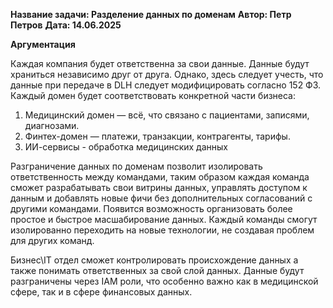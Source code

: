 ﻿**Название задачи: Разделение данных по доменам** 
**Автор: Петр Петров**
**Дата: 14.06.2025**

**Аргументация**

Каждая компания будет ответственна за свои данные. Данные будут храниться независимо друг от друга. Однако, здесь следует учесть, что данные при передаче в DLH следует модифицировать согласно 152 ФЗ. Каждый домен будет соответствовать конкретной части бизнеса:
1. Медицинский домен — всё, что связано с пациентами, записями, диагнозами.
2. Финтех-домен — платежи, транзакции, контрагенты, тарифы.
3. ИИ-сервисы - обработка медицинских данных

Разграничение данных по доменам позволит изолировать ответственность между командами, таким образом каждая команда сможет разрабатывать свои витрины данных, управлять доступом к данным и добавлять новые фичи без дополнительных согласований с другими командами. Появится возможность организовать более простое и быстрое масшабирование данных. Каждый команды смогут изолированно переходить на новые технологии, не создавая проблем для других команд.

Бизнес\IT отдел сможет контролировать происхождение данных а также понимать ответственных за свой слой данных. Данные будут разграничены через IAM роли, что особенно важно как в медицинской сфере, так и в сфере финансовых данных.
